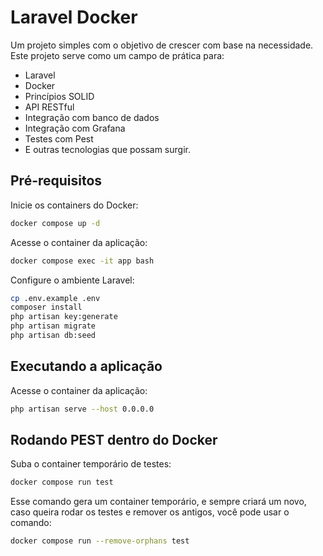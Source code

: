 # Laravel Docker

Um projeto simples com o objetivo de crescer com base na necessidade. Este projeto serve como um campo de prática para:

- Laravel
- Docker
- Princípios SOLID
- API RESTful
- Integração com banco de dados
- Integração com Grafana
- Testes com Pest
- E outras tecnologias que possam surgir.

## Pré-requisitos

Inicie os containers do Docker:
```bash
docker compose up -d
```

Acesse o container da aplicação:
```bash
docker compose exec -it app bash
```

Configure o ambiente Laravel:
```bash
cp .env.example .env
composer install
php artisan key:generate
php artisan migrate
php artisan db:seed
```

## Executando a aplicação
Acesse o container da aplicação:
```bash
php artisan serve --host 0.0.0.0
```

## Rodando PEST dentro do Docker
Suba o container temporário de testes:
```bash
docker compose run test
```

Esse comando gera um container temporário, e sempre criará um novo, caso queira rodar os testes e remover os antigos, você pode usar o comando:
```bash
docker compose run --remove-orphans test
```